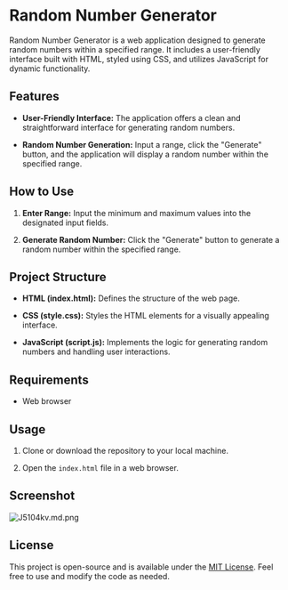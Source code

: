 # Random Number Generator

Random Number Generator is a web application designed to generate random numbers within a specified range. It includes a user-friendly interface built with HTML, styled using CSS, and utilizes JavaScript for dynamic functionality.

## Features

- **User-Friendly Interface:** The application offers a clean and straightforward interface for generating random numbers.

- **Random Number Generation:** Input a range, click the "Generate" button, and the application will display a random number within the specified range.

## How to Use

1. **Enter Range:** Input the minimum and maximum values into the designated input fields.

2. **Generate Random Number:** Click the "Generate" button to generate a random number within the specified range.

## Project Structure

- **HTML (index.html):** Defines the structure of the web page.

- **CSS (style.css):** Styles the HTML elements for a visually appealing interface.

- **JavaScript (script.js):** Implements the logic for generating random numbers and handling user interactions.

## Requirements

- Web browser

## Usage

1. Clone or download the repository to your local machine.

2. Open the `index.html` file in a web browser.

## Screenshot

![J5104kv.md.png](https://iili.io/J5104kv.md.png)

## License

This project is open-source and is available under the [MIT License](LICENSE). Feel free to use and modify the code as needed.
